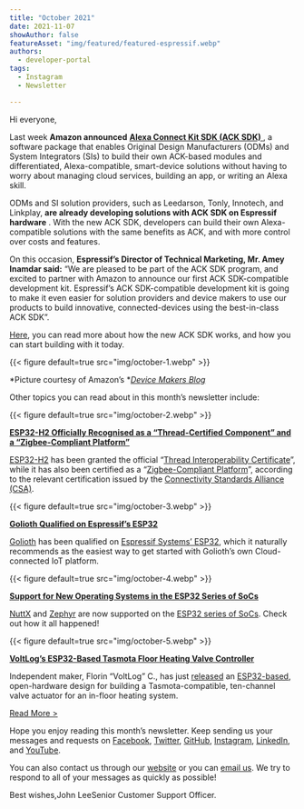 ```yaml
---
title: "October 2021"
date: 2021-11-07
showAuthor: false
featureAsset: "img/featured/featured-espressif.webp"
authors:
  - developer-portal
tags:
  - Instagram
  - Newsletter

---
```

Hi everyone,

Last week __Amazon announced__ [__Alexa Connect Kit SDK (ACK SDK)__ ](https://developer.amazon.com/en-US/blogs/alexa/device-makers/2021/10/new-alexa-connect-kit-sdk-for-smart-home-devices), a software package that enables Original Design Manufacturers (ODMs) and System Integrators (SIs) to build their own ACK-based modules and differentiated, Alexa-compatible, smart-device solutions without having to worry about managing cloud services, building an app, or writing an Alexa skill.

ODMs and SI solution providers, such as Leedarson, Tonly, Innotech, and Linkplay, __are already developing solutions with ACK SDK on Espressif hardware__ . With the new ACK SDK, developers can build their own Alexa-compatible solutions with the same benefits as ACK, and with more control over costs and features.

On this occasion, __Espressif’s Director of Technical Marketing, Mr. Amey Inamdar said:__  “We are pleased to be part of the ACK SDK program, and excited to partner with Amazon to announce our first ACK SDK-compatible development kit. Espressif’s ACK SDK-compatible development kit is going to make it even easier for solution providers and device makers to use our products to build innovative, connected-devices using the best-in-class ACK SDK”.

[Here](https://developer.amazon.com/en-US/blogs/alexa/device-makers/2021/10/new-alexa-connect-kit-sdk-for-smart-home-devices), you can read more about how the new ACK SDK works, and how you can start building with it today.

{{< figure
    default=true
    src="img/october-1.webp"
    >}}

*Picture courtesy of Amazon’s *[*Device Makers Blog*](https://developer.amazon.com/en-US/blogs/alexa/device-makers/2021/10/new-alexa-connect-kit-sdk-for-smart-home-devices)

Other topics you can read about in this month’s newsletter include:

{{< figure
    default=true
    src="img/october-2.webp"
    >}}

[__ESP32-H2 Officially Recognised as a “Thread-Certified Component” and a “Zigbee-Compliant Platform”__ ](https://www.espressif.com/en/media_overview/news/esp32-h2-officially-recognized-%C2%A0%E2%80%9Cthread-certified-component%E2%80%9D-and-%E2%80%9Czigbee)

[ESP32-H2](https://www.espressif.com/en/news/ESP32_H2) has been granted the official “[Thread Interoperability Certificate](https://www.espressif.com/sites/default/files/ESP32-H2%20Thread%20Certification.pdf)”, while it has also been certified as a “[Zigbee-Compliant Platform](https://www.espressif.com/sites/default/files/ESP32-H2%20Zigbee%20Compliant%20Platform%20Certification.pdf)”, according to the relevant certification issued by the [Connectivity Standards Alliance (CSA)](https://csa-iot.org/).

{{< figure
    default=true
    src="img/october-3.webp"
    >}}

[__Golioth Qualified on Espressif’s ESP32__ ](https://www.espressif.com/en/media_overview/news/golioth-qualified-espressif%E2%80%99s-esp32)

[Golioth](https://golioth.io/) has been qualified on [Espressif Systems’ ESP32](https://www.espressif.com/en/products/socs/esp32), which it naturally recommends as the easiest way to get started with Golioth’s own Cloud-connected IoT platform.

{{< figure
    default=true
    src="img/october-4.webp"
    >}}

[__Support for New Operating Systems in the ESP32 Series of SoCs__ ](https://www.espressif.com/en/media_overview/news/support-new-operating-systems-esp32-series-socs)

[NuttX](https://nuttx.apache.org/) and [Zephyr](https://www.zephyrproject.org/) are now supported on the [ESP32 series of SoCs](https://www.espressif.com/en/products/socs/esp32). Check out how it all happened!

{{< figure
    default=true
    src="img/october-5.webp"
    >}}

[__VoltLog’s ESP32-Based Tasmota Floor Heating Valve Controller__ ](https://www.espressif.com/en/media_overview/news/voltlog%E2%80%99s-esp32-based-tasmota-floor-heating-valve-controller)

Independent maker, Florin “VoltLog” C., has just [released](https://github.com/voltlog/Valve-Actuator) an [ESP32-based](https://www.espressif.com/en/products/socs/esp32), open-hardware design for building a Tasmota-compatible, ten-channel valve actuator for an in-floor heating system.

[Read More >](https://www.espressif.com/en/company/newsroom/news)

Hope you enjoy reading this month’s newsletter. Keep sending us your messages and requests on [Facebook](https://www.facebook.com/espressif), [Twitter](https://twitter.com/EspressifSystem), [GitHub](https://github.com/espressif), [Instagram](https://www.instagram.com/espressif_systems_official/), [LinkedIn](https://www.linkedin.com/company/espressif-systems/), and [YouTube](https://www.youtube.com/c/EspressifSystems).

You can also contact us through our [website](https://www.espressif.com/en/contact-us/sales-questions) or you can [email us](mailto:newsletter@espressif.com). We try to respond to all of your messages as quickly as possible!

Best wishes,John LeeSenior Customer Support Officer.
